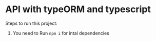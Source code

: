 # API with typeORM and typescript

Steps to run this project:

1. You need to Run `npm i` for intal dependencies
